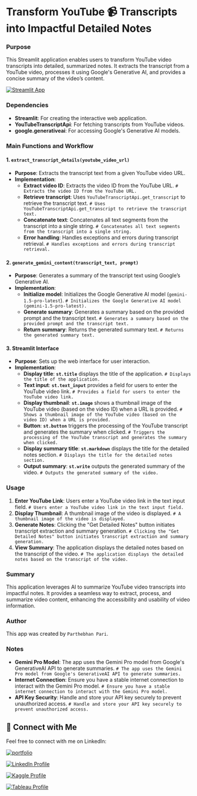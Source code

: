 # **Transform YouTube 📹 Transcripts into Impactful Detailed Notes**


### Purpose

This Streamlit application enables users to transform YouTube video transcripts into detailed, summarized notes. It extracts the transcript from a YouTube video, processes it using Google's Generative AI, and provides a concise summary of the video’s content.

[![Streamlit App](https://img.shields.io/badge/Streamlit_App-YouTube_Transcripts_to_Notes-ff69b4.svg?style=for-the-badge&logo=Streamlit)](https://llmyoutubetranscriptstonotes-idrmcgcobzcx4gezvhaw64.streamlit.app/)

### Dependencies

- **Streamlit**: For creating the interactive web application.
- **YouTubeTranscriptApi**: For fetching transcripts from YouTube videos.
- **google.generativeai**: For accessing Google's Generative AI models.

### Main Functions and Workflow

#### 1. **`extract_transcript_details(youtube_video_url)`**
   - **Purpose**: Extracts the transcript text from a given YouTube video URL.
   - **Implementation**:
     - **Extract video ID**: Extracts the video ID from the YouTube URL. `# Extracts the video ID from the YouTube URL.`
     - **Retrieve transcript**: Uses `YouTubeTranscriptApi.get_transcript` to retrieve the transcript text. `# Uses YouTubeTranscriptApi.get_transcript to retrieve the transcript text.`
     - **Concatenate text**: Concatenates all text segments from the transcript into a single string. `# Concatenates all text segments from the transcript into a single string.`
     - **Error handling**: Handles exceptions and errors during transcript retrieval. `# Handles exceptions and errors during transcript retrieval.`

#### 2. **`generate_gemini_content(transcript_text, prompt)`**
   - **Purpose**: Generates a summary of the transcript text using Google’s Generative AI.
   - **Implementation**:
     - **Initialize model**: Initializes the Google Generative AI model (`gemini-1.5-pro-latest`). `# Initializes the Google Generative AI model (gemini-1.5-pro-latest).`
     - **Generate summary**: Generates a summary based on the provided prompt and the transcript text. `# Generates a summary based on the provided prompt and the transcript text.`
     - **Return summary**: Returns the generated summary text. `# Returns the generated summary text.`

#### 3. **Streamlit Interface**
   - **Purpose**: Sets up the web interface for user interaction.
   - **Implementation**:
     - **Display title**: **`st.title`** displays the title of the application. `# Displays the title of the application.`
     - **Text input**: **`st.text_input`** provides a field for users to enter the YouTube video link. `# Provides a field for users to enter the YouTube video link.`
     - **Display thumbnail**: **`st.image`** shows a thumbnail image of the YouTube video (based on the video ID) when a URL is provided. `# Shows a thumbnail image of the YouTube video (based on the video ID) when a URL is provided.`
     - **Button**: **`st.button`** triggers the processing of the YouTube transcript and generates the summary when clicked. `# Triggers the processing of the YouTube transcript and generates the summary when clicked.`
     - **Display summary title**: **`st.markdown`** displays the title for the detailed notes section. `# Displays the title for the detailed notes section.`
     - **Output summary**: **`st.write`** outputs the generated summary of the video. `# Outputs the generated summary of the video.`

### Usage

1. **Enter YouTube Link**: Users enter a YouTube video link in the text input field. `# Users enter a YouTube video link in the text input field.`
2. **Display Thumbnail**: A thumbnail image of the video is displayed. `# A thumbnail image of the video is displayed.`
3. **Generate Notes**: Clicking the "Get Detailed Notes" button initiates transcript extraction and summary generation. `# Clicking the "Get Detailed Notes" button initiates transcript extraction and summary generation.`
4. **View Summary**: The application displays the detailed notes based on the transcript of the video. `# The application displays the detailed notes based on the transcript of the video.`

### Summary

This application leverages AI to summarize YouTube video transcripts into impactful notes. It provides a seamless way to extract, process, and summarize video content, enhancing the accessibility and usability of video information.

### Author

This app was created by `Parthebhan Pari`.

### Notes

- **Gemini Pro Model**: The app uses the Gemini Pro model from Google's GenerativeAI API to generate summaries. `# The app uses the Gemini Pro model from Google's GenerativeAI API to generate summaries.`
- **Internet Connection**: Ensure you have a stable internet connection to interact with the Gemini Pro model. `# Ensure you have a stable internet connection to interact with the Gemini Pro model.`
- **API Key Security**: Handle and store your API key securely to prevent unauthorized access. `# Handle and store your API key securely to prevent unauthorized access.`



## 🔗 Connect with Me

Feel free to connect with me on LinkedIn:

[![portfolio](https://img.shields.io/badge/my_portfolio-000?style=for-the-badge&logo=ko-fi&logoColor=white)](https://parthebhan143.wixsite.com/datainsights)

[![LinkedIn Profile](https://img.shields.io/badge/LinkedIn_Profile-000?style=for-the-badge&logo=linkedin&logoColor=white)](https://www.linkedin.com/in/parthebhan)

[![Kaggle Profile](https://img.shields.io/badge/Kaggle_Profile-000?style=for-the-badge&logo=kaggle&logoColor=white)](https://www.kaggle.com/parthebhan)

[![Tableau Profile](https://img.shields.io/badge/Tableau_Profile-000?style=for-the-badge&logo=tableau&logoColor=white)](https://public.tableau.com/app/profile/parthebhan.pari/vizzes)
